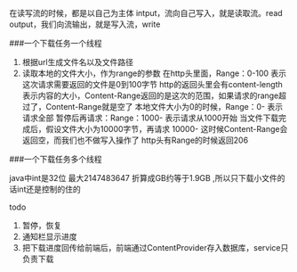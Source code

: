 在读写流的时候，都是以自己为主体
intput，流向自己写入，就是读取流。read
output，我们向流输出，就是写入流，write

###一个下载任务一个线程
1. 根据url生成文件名以及文件路径
1. 读取本地的文件大小，作为range的参数
   在http头里面，Range：0-100 表示这次请求需要返回的文件是0到100字节
   http的返回头里会有content-length表示内容的大小，Content-Range返回的是这次的范围，如果请求的range超过了，Content-Range就是空了
   本地文件大小为0的时候，Range：0-     表示请求全部
   暂停后再请求：Range：1000-  表示请求从1000开始
   当文件下载完成后，假设文件大小为10000字节，再请求 10000-    这时候Content-Range会返回空，而我们也不做写入操作了
   http头有Range的时候返回206

###一个下载任务多个线程




java中int是32位 最大2147483647 折算成GB约等于1.9GB ,所以只下载小文件的话int还是控制的住的



todo
1. 暂停，恢复
2. 通知栏显示进度
3. 把下载进度回传给前端后，前端通过ContentProvider存入数据库，service只负责下载